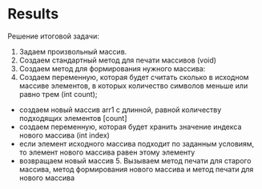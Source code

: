 # Results
Решение итоговой задачи:
1.	Задаем произвольный массив.
2.	Создаем стандартный метод для печати массивов (void)
3.	Создаем метод для формирования нужного массива:
4.	Создаем переменную, которая будет считать сколько в исходном массиве элементов, в которых количество символов меньше или равно трем (int count);
-  создаем новый массив arr1 c длинной, равной количеству подходящих элементов [count]
-  создаем переменную, которая будет хранить значение индекса нового массива (int index)
- если элемент исходного массива подходит по заданным условиям, то элемент нового массива равен этому элементу
- возвращаем новый массив
      5. Вызываем метод печати для старого массива, метод формирования нового массива и метод печати для нового массива
